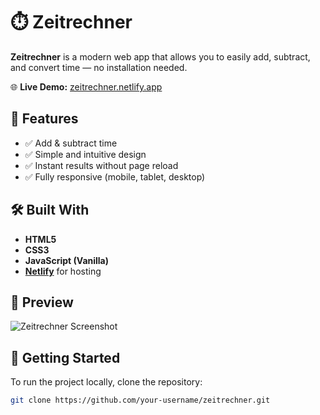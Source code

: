 # ⏱️ Zeitrechner

**Zeitrechner** is a modern web app that allows you to easily add, subtract, and convert time — no installation needed.

🌐 **Live Demo:** [zeitrechner.netlify.app](https://zeitrechner.netlify.app/)

## 🔧 Features

- ✅ Add & subtract time  
- ✅ Simple and intuitive design  
- ✅ Instant results without page reload  
- ✅ Fully responsive (mobile, tablet, desktop)

## 🛠️ Built With

- **HTML5**  
- **CSS3**  
- **JavaScript (Vanilla)**  
- **[Netlify](https://www.netlify.com/)** for hosting

## 📸 Preview

![Zeitrechner Screenshot](https://via.placeholder.com/800x400?text=Insert+your+Screenshot+here)

## 🚀 Getting Started

To run the project locally, clone the repository:

```bash
git clone https://github.com/your-username/zeitrechner.git
